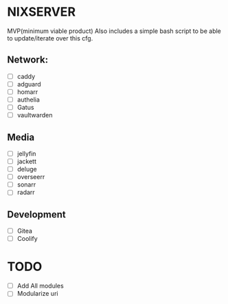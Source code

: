 # NIXSERVER
MVP(minimum viable product)
Also includes a simple bash script to be able to update/iterate over this cfg.
## Network:
  - [ ] caddy
  - [ ] adguard
  - [ ] homarr
  - [ ] authelia
  - [ ] Gatus
  - [ ] vaultwarden
## Media
  - [ ] jellyfin
  - [ ] jackett
  - [ ] deluge
  - [ ] overseerr
  - [ ] sonarr
  - [ ] radarr
## Development
  - [ ] Gitea
  - [ ] Coolify
# TODO
- [ ] Add All modules
- [ ] Modularize uri
